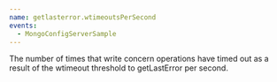 ```yaml
---
name: getlasterror.wtimeoutsPerSecond
events:
  - MongoConfigServerSample
---
```


The number of times that write concern operations have timed out as a result of the wtimeout threshold to getLastError per second.